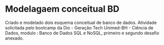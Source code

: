 # Modelagaem conceitual BD
 
Criado e modelado dois esquema conceitual de banco de dados. Atividade solicitada pelo bootcamp da Dio - Geração Tech Unimed-BH - Ciência de Dados, modulo : Banco de Dados SQL e NoSQL, primeiro e segundo desafio anexado.